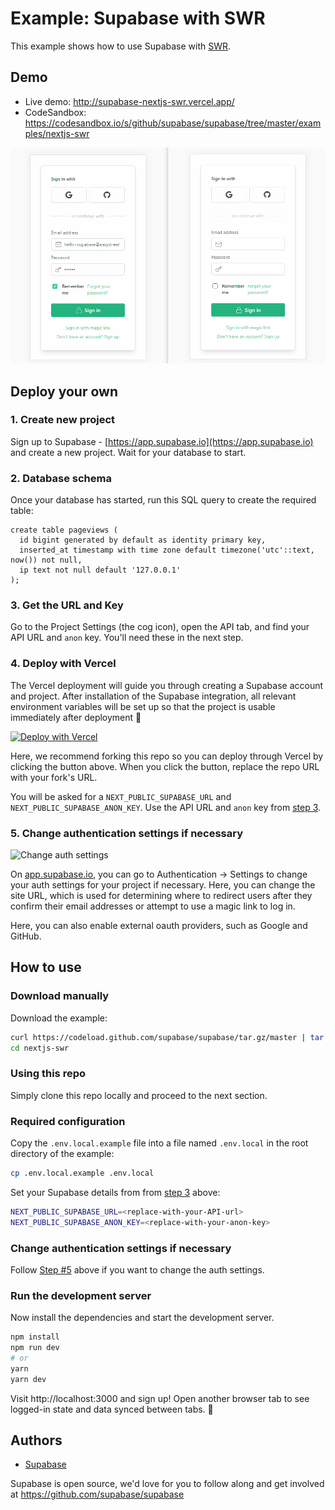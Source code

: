 # Example: Supabase with SWR

This example shows how to use Supabase with [SWR](https://swr.vercel.app/).

## Demo

- Live demo: http://supabase-nextjs-swr.vercel.app/
- CodeSandbox: https://codesandbox.io/s/github/supabase/supabase/tree/master/examples/nextjs-swr

![Demo animation gif](./public/supabase-nextjs-swr.gif)

## Deploy your own

### 1. Create new project

Sign up to Supabase - [https://app.supabase.io](https://app.supabase.io) and create a new project. Wait for your database to start.

### 2. Database schema

Once your database has started, run this SQL query to create the required table:

```
create table pageviews (
  id bigint generated by default as identity primary key,
  inserted_at timestamp with time zone default timezone('utc'::text, now()) not null,
  ip text not null default '127.0.0.1'
);
```

### 3. Get the URL and Key

Go to the Project Settings (the cog icon), open the API tab, and find your API URL and `anon` key. You'll need these in the next step.

### 4. Deploy with Vercel

The Vercel deployment will guide you through creating a Supabase account and project. After installation of the Supabase integration, all relevant environment variables will be set up so that the project is usable immediately after deployment 🚀

[![Deploy with Vercel](https://vercel.com/button)](https://vercel.com/new/git/external?repository-url=https%3A%2F%2Fgithub.com%2Fsupabase%2Fsupabase%2Ftree%2Fmaster%2Fexamples%2Fnextjs-swr&project-name=supabase-nextjs-swr&repository-name=supabase-nextjs-swr&integration-ids=oac_jUduyjQgOyzev1fjrW83NYOv)

Here, we recommend forking this repo so you can deploy through Vercel by clicking the button above. When you click the button, replace the repo URL with your fork's URL.

You will be asked for a `NEXT_PUBLIC_SUPABASE_URL` and `NEXT_PUBLIC_SUPABASE_ANON_KEY`. Use the API URL and `anon` key from [step 3](#3-get-the-url-and-key).

### 5. Change authentication settings if necessary

![Change auth settings](https://user-images.githubusercontent.com/1811651/101840012-39be3800-3af8-11eb-8c32-73f2fae6299e.png)

On [app.supabase.io](https://app.supabase.io), you can go to Authentication -> Settings to change your auth settings for your project if necessary. Here, you can change the site URL, which is used for determining where to redirect users after they confirm their email addresses or attempt to use a magic link to log in.

Here, you can also enable external oauth providers, such as Google and GitHub.

## How to use

### Download manually

Download the example:

```bash
curl https://codeload.github.com/supabase/supabase/tar.gz/master | tar -xz --strip=2 supabase-master/examples/nextjs-swr
cd nextjs-swr
```

### Using this repo

Simply clone this repo locally and proceed to the next section.

### Required configuration

Copy the `.env.local.example` file into a file named `.env.local` in the root directory of the example:

```bash
cp .env.local.example .env.local
```

Set your Supabase details from from [step 3](#3-get-the-url-and-key) above:

```bash
NEXT_PUBLIC_SUPABASE_URL=<replace-with-your-API-url>
NEXT_PUBLIC_SUPABASE_ANON_KEY=<replace-with-your-anon-key>
```

### Change authentication settings if necessary

Follow [Step #5](#5-change-authentication-settings-if-necessary) above if you want to change the auth settings.

### Run the development server

Now install the dependencies and start the development server.

```bash
npm install
npm run dev
# or
yarn
yarn dev
```

Visit http://localhost:3000 and sign up! Open another browser tab to see logged-in state and data synced between tabs. 🥳

## Authors

- [Supabase](https://supabase.io)

Supabase is open source, we'd love for you to follow along and get involved at https://github.com/supabase/supabase
